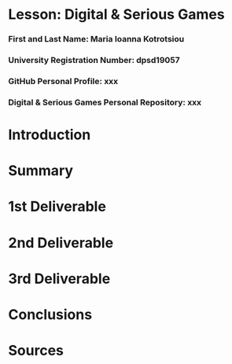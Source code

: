 # Lesson: Digital & Serious Games

### First and Last Name: Maria Ioanna Kotrotsiou  
### University Registration Number: dpsd19057
### GitHub Personal Profile: xxx
### Digital & Serious Games Personal Repository: xxx

# Introduction

# Summary


# 1st Deliverable


# 2nd Deliverable


# 3rd Deliverable 


# Conclusions


# Sources
